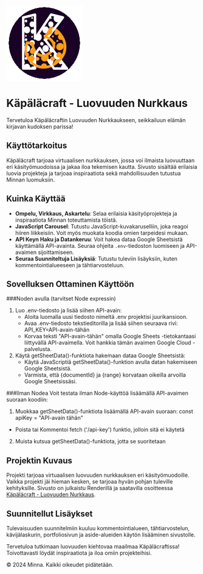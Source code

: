 ![käpäläcraft](public/img/logo.png)
# Käpäläcraft - Luovuuden Nurkkaus

Tervetuloa Käpäläcraftin Luovuuden Nurkkaukseen, seikkailuun elämän kirjavan kudoksen parissa!

## Käyttötarkoitus

Käpäläcraft tarjoaa virtuaalisen nurkkauksen, jossa voi ilmaista luovuuttaan eri käsityömuodoissa ja jakaa iloa tekemisen kautta. Sivusto sisältää erilaisia luovia projekteja ja tarjoaa inspiraatiota sekä mahdollisuuden tutustua Minnan luomuksiin.

## Kuinka Käyttää

- **Ompelu, Virkkaus, Askartelu**: Selaa erilaisia käsityöprojekteja ja inspiraatiota Minnan toteuttamista töistä.
- **JavaScript Carousel**: Tutustu JavaScript-kuvakaruselliin, joka reagoi hiiren liikkeisiin. Voit myös muokata koodia omien tarpeidesi mukaan.
- **API Keyn Haku ja Datankeruu**: Voit hakea dataa Google Sheetsistä käyttämällä API-avainta. Seuraa ohjeita `.env`-tiedoston luomiseen ja API-avaimen sijoittamiseen.
- **Seuraa Suunniteltuja Lisäyksiä**: Tutustu tuleviin lisäyksiin, kuten kommentointialueeseen ja tähtiarvosteluun.

## Sovelluksen Ottaminen Käyttöön

###Noden avulla (tarvitset Node expressin)
1. Luo .env-tiedosto ja lisää siihen API-avain:
    - Aloita luomalla uusi tiedosto nimeltä .env projektisi juurikansioon.
    - Avaa .env-tiedosto tekstieditorilla ja lisää siihen seuraava rivi: API_KEY=API-avain-tähän
    - Korvaa teksti "API-avain-tähän" omalla Google Sheets -tietokantaasi liittyvällä API-avaimella. Voit hankkia tämän avaimen Google Cloud -palvelusta.
2. Käytä getSheetData()-funktiota hakemaan dataa Google Sheetsistä:
    - Käytä JavaScriptiä getSheetData()-funktion avulla datan hakemiseen Google Sheetsistä.
    - Varmista, että {documentId} ja {range} korvataan oikeilla arvoilla Google Sheetsissäsi.

###Ilman Nodea
Voit testata ilman Node-käyttöä lisäämällä API-avaimen suoraan koodiin:
1. Muokkaa getSheetData()-funktiota lisäämällä API-avain suoraan: const apiKey = "API-avain tähän"
 - Poista tai Kommentoi fetch ('/api-key') funktio, jolloin sitä ei käytetä
2. Muista kutsua getSheetData()-funktiota, jotta se suoritetaan

## Projektin Kuvaus

Projekti tarjoaa virtuaalisen luovuuden nurkkauksen eri käsityömuodoille. Vaikka projekti jäi hieman kesken, se tarjoaa hyvän pohjan tuleville kehityksille. Sivusto on julkaistu Renderillä ja saatavilla osoitteessa [Käpäläcraft - Luovuuden Nurkkaus](https://kapalacraft.onrender.com/).

## Suunnitellut Lisäykset

Tulevaisuuden suunnitelmiin kuuluu kommentointialueen, tähtiarvostelun, kävijälaskurin, portfoliosivun ja aside-alueiden käytön lisääminen sivustolle.

Tervetuloa tutkimaan luovuuden kiehtovaa maailmaa Käpäläcraftissa! Toivottavasti löydät inspiraatiota ja iloa omiin projekteihisi.

© 2024 Minna. Kaikki oikeudet pidätetään.